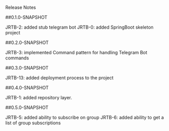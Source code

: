 Release Notes

##0.1.0-SNAPSHOT

JRTB-2: added stub telegram bot
JRTB-0: added SpringBoot skeleton project

##0.2.0-SNAPSHOT

JRTB-3: implemented Command pattern for handling Telegram Bot commands

##0.3.0-SNAPSHOT 

JRTB-13: added deployment process to the project

##0.4.0-SNAPSHOT

JRTB-1: added repository layer.

##0.5.0-SNAPSHOT

JRTB-5: added ability to subscribe on group
JRTB-6: added ability to get a list of group subscriptions